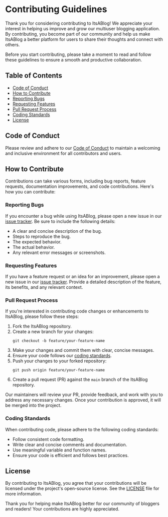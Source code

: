 # Contributing Guidelines

Thank you for considering contributing to ItsABlog! We appreciate your interest in helping us improve and grow our multiuser blogging application. By contributing, you become part of our community and help us make ItsABlog a better platform for users to share their thoughts and connect with others.

Before you start contributing, please take a moment to read and follow these guidelines to ensure a smooth and productive collaboration.

## Table of Contents
- [Code of Conduct](#code-of-conduct)
- [How to Contribute](#how-to-contribute)
- [Reporting Bugs](#reporting-bugs)
- [Requesting Features](#requesting-features)
- [Pull Request Process](#pull-request-process)
- [Coding Standards](#coding-standards)
- [License](#license)

## Code of Conduct

Please review and adhere to our [Code of Conduct](CODE_OF_CONDUCT.md) to maintain a welcoming and inclusive environment for all contributors and users.

## How to Contribute

Contributions can take various forms, including bug reports, feature requests, documentation improvements, and code contributions. Here's how you can contribute:

### Reporting Bugs

If you encounter a bug while using ItsABlog, please open a new issue in our [issue tracker](https://github.com/Dhruvermafz/social-app/issues). Be sure to include the following details:

- A clear and concise description of the bug.
- Steps to reproduce the bug.
- The expected behavior.
- The actual behavior.
- Any relevant error messages or screenshots.

### Requesting Features

If you have a feature request or an idea for an improvement, please open a new issue in our [issue tracker](https://github.com/Dhruvermafz/social-app/issues). Provide a detailed description of the feature, its benefits, and any relevant context.

### Pull Request Process

If you're interested in contributing code changes or enhancements to ItsABlog, please follow these steps:

1. Fork the ItsABlog repository.
2. Create a new branch for your changes:
   ```
   git checkout -b feature/your-feature-name
   ```
3. Make your changes and commit them with clear, concise messages.
4. Ensure your code follows our [coding standards](#coding-standards).
5. Push your changes to your forked repository:
   ```
   git push origin feature/your-feature-name
   ```
6. Create a pull request (PR) against the `main` branch of the ItsABlog repository.

Our maintainers will review your PR, provide feedback, and work with you to address any necessary changes. Once your contribution is approved, it will be merged into the project.

### Coding Standards

When contributing code, please adhere to the following coding standards:

- Follow consistent code formatting.
- Write clear and concise comments and documentation.
- Use meaningful variable and function names.
- Ensure your code is efficient and follows best practices.

## License

By contributing to ItsABlog, you agree that your contributions will be licensed under the project's open-source license. See the [LICENSE](LICENSE) file for more information.

Thank you for helping make ItsABlog better for our community of bloggers and readers! Your contributions are highly appreciated.
